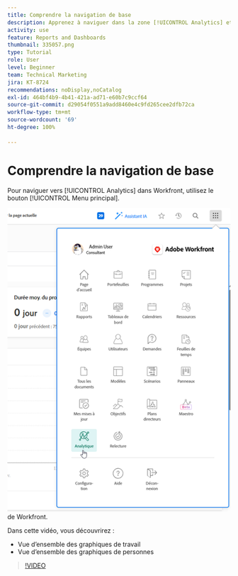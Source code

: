 ```yaml
---
title: Comprendre la navigation de base
description: Apprenez à naviguer dans la zone [!UICONTROL Analytics] et découvrez une vue d’ensemble des graphiques de travail et des graphiques de personnes dans Workfront.
activity: use
feature: Reports and Dashboards
thumbnail: 335057.png
type: Tutorial
role: User
level: Beginner
team: Technical Marketing
jira: KT-8724
recommendations: noDisplay,noCatalog
exl-id: 464bf4b9-4b41-421a-ad71-e60b7c9ccf64
source-git-commit: d29054f0551a9add8460e4c9fd265cee2dfb72ca
workflow-type: tm+mt
source-wordcount: '69'
ht-degree: 100%

---
```


# Comprendre la navigation de base

Pour naviguer vers [!UICONTROL Analytics] dans Workfront, utilisez le bouton [!UICONTROL Menu principal].

![Une image de la recherche de la fonction [!UICONTROL Analytics] dans le [!UICONTROL menu principal]](assets/Navigate-NWE.png) de Workfront.

Dans cette vidéo, vous découvrirez :

* Vue d’ensemble des graphiques de travail
* Vue d’ensemble des graphiques de personnes

>[!VIDEO](https://video.tv.adobe.com/v/335057/?quality=12&learn=on)

